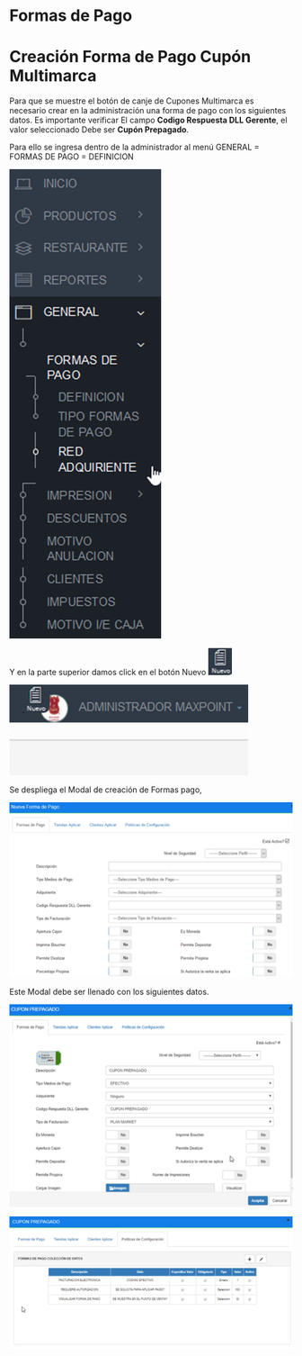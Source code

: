 # Formas de Pago
# Creación Forma de Pago Cupón Multimarca
Para que se muestre el botón de canje de Cupones Multimarca es necesario crear en la administración una forma de pago con los siguientes datos. Es importante verificar El campo **Codigo Respuesta DLL Gerente**, el valor seleccionado Debe ser **Cupón Prepagado**.

Para ello se ingresa dentro de la administrador al menú GENERAL = FORMAS DE PAGO = DEFINICION

![Ejemplo de 1.Menu-General-Formas-Definicion](1.Menu-General-Formas-Definicion.png)

Y en la parte superior damos click en el botón Nuevo    ![Ejemplo de 1.Boton Nuevo](<1.Boton Nuevo.png>)

![Ejemplo de 1.Boton Nuevo-2](<1.Boton Nuevo-2.png>)

Se despliega el Modal de creación de Formas pago, 

![Ejemplo de 1.Nueva Forma de Pago](<1.Nueva Forma de Pago.png>)

Este Modal debe ser llenado con los siguientes datos.

![Ejemplo de 1.Cupon Prepagado Lleno](<1.Cupon Prepagado Lleno.png>)

![Ejemplo de 1.Cupon Prepagado Respuesta](<1.Cupon Prepagado Respuesta.png>)
